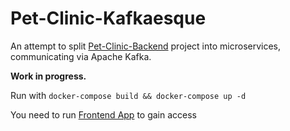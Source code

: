# Pet-Clinic-Kafkaesque
An attempt to split [Pet-Clinic-Backend](https://github.com/m-saz/pet-clinic-backend) project into microservices, communicating via Apache Kafka.

**Work in progress.**

Run with `docker-compose build && docker-compose up -d`

You need to run [Frontend App](https://github.com/m-saz/pet-clinic-frontend) to gain access

